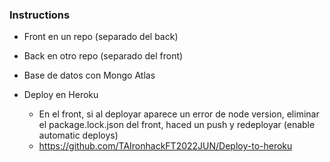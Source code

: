 ### Instructions

- Front en un repo (separado del back)
- Back en otro repo (separado del front)

- Base de datos con Mongo Atlas
- Deploy en Heroku
    - En el front, si al deployar aparece un error de node version, eliminar el package.lock.json del front, haced un push y redeployar (enable automatic deploys)
    - https://github.com/TAIronhackFT2022JUN/Deploy-to-heroku